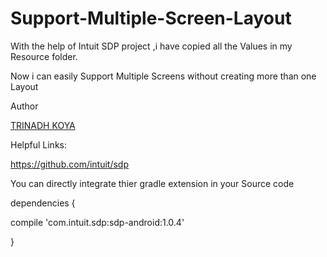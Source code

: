 # Support-Multiple-Screen-Layout


With the help of Intuit SDP project ,i have copied all the Values in my Resource folder.

Now i can easily Support Multiple Screens without creating more than one Layout







Author

<a href ="https://trinadhkoya.github.io/" target="_blank">TRINADH KOYA</a>

Helpful Links:


https://github.com/intuit/sdp

You can directly integrate thier gradle extension in your Source code

dependencies {

  compile 'com.intuit.sdp:sdp-android:1.0.4'

}